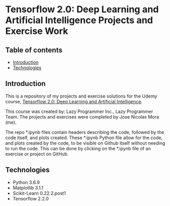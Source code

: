 # Tensorflow 2.0: Deep Learning and Artificial Intelligence Projects and Exercise Work

## Table of contents
* [Introduction](#introduction)
* [Technologies](#technologies)

## Introduction
This is a repository of my projects and exercise solutions for the Udemy course, [Tensorflow 2.0: Deep Learning and Artificial Intelligence](https://www.udemy.com/course/deep-learning-tensorflow-2/).

This course was created by: Lazy Programmer Inc., Lazy Programmer Team.
The projects and exercises were completed by Jose Nicolas Mora (me).

The repo *.ipynb files contain headers describing the code, followed by the code itself, and plots created. These *.ipynb Python file allow for the code, and plots created by the code, to be visible on Github itself without needing to run the code. This can be done by clicking on the *.ipynb file of an exercise or project on GitHub.

## Technologies
- Python 3.6.9
- Matplotlib 3.1.1
- Scikit-Learn 0.22.2.post1
- Tensorflow  2.2.0
